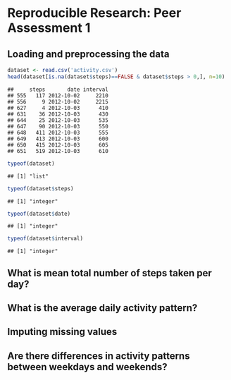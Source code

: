 # Reproducible Research: Peer Assessment 1


## Loading and preprocessing the data

```r
dataset <- read.csv('activity.csv')
head(dataset[is.na(dataset$steps)==FALSE & dataset$steps > 0,], n=10)
```

```
##     steps       date interval
## 555   117 2012-10-02     2210
## 556     9 2012-10-02     2215
## 627     4 2012-10-03      410
## 631    36 2012-10-03      430
## 644    25 2012-10-03      535
## 647    90 2012-10-03      550
## 648   411 2012-10-03      555
## 649   413 2012-10-03      600
## 650   415 2012-10-03      605
## 651   519 2012-10-03      610
```

```r
typeof(dataset)
```

```
## [1] "list"
```

```r
typeof(dataset$steps)
```

```
## [1] "integer"
```

```r
typeof(dataset$date)
```

```
## [1] "integer"
```

```r
typeof(dataset$interval)
```

```
## [1] "integer"
```
## What is mean total number of steps taken per day?



## What is the average daily activity pattern?



## Imputing missing values



## Are there differences in activity patterns between weekdays and weekends?
